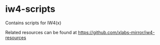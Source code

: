 # iw4-scripts

Contains scripts for IW4(x)

Related resources can be found at https://github.com/xlabs-mirror/iw4-resources
